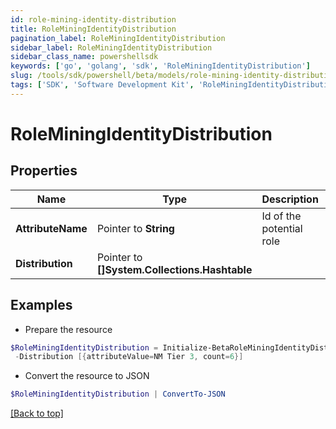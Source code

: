 ```yaml
---
id: role-mining-identity-distribution
title: RoleMiningIdentityDistribution
pagination_label: RoleMiningIdentityDistribution
sidebar_label: RoleMiningIdentityDistribution
sidebar_class_name: powershellsdk
keywords: ['go', 'golang', 'sdk', 'RoleMiningIdentityDistribution'] 
slug: /tools/sdk/powershell/beta/models/role-mining-identity-distribution
tags: ['SDK', 'Software Development Kit', 'RoleMiningIdentityDistribution']
---
```



# RoleMiningIdentityDistribution

## Properties

Name | Type | Description | Notes
------------ | ------------- | ------------- | -------------
**AttributeName** |  Pointer to **String** | Id of the potential role | [optional] 
**Distribution** |  Pointer to **[]System.Collections.Hashtable** |  | [optional] 

## Examples

- Prepare the resource
```powershell
$RoleMiningIdentityDistribution = Initialize-BetaRoleMiningIdentityDistribution  -AttributeName department `
 -Distribution [{attributeValue=NM Tier 3, count=6}]
```

- Convert the resource to JSON
```powershell
$RoleMiningIdentityDistribution | ConvertTo-JSON
```


[[Back to top]](#) 

